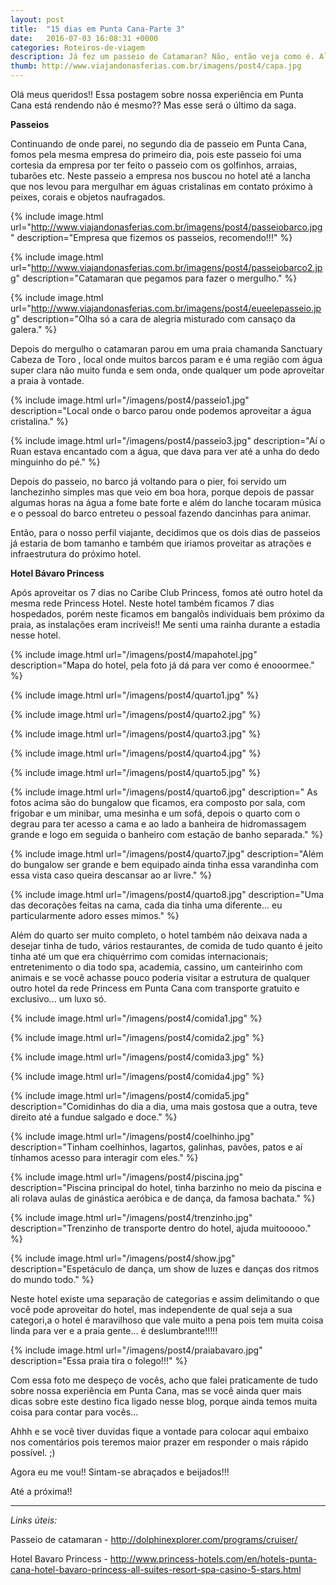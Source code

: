 ```yaml
---
layout: post
title:  "15 dias em Punta Cana-Parte 3"
date:   2016-07-03 16:08:31 +0000
categories: Roteiros-de-viagem
description: Já fez um passeio de Catamaran? Não, então veja como é. Além de saber como é se hospedar no Bávaro Pincess Punta Cana. 
thumb: http://www.viajandonasferias.com.br/imagens/post4/capa.jpg
---
```


Olá meus queridos!! Essa postagem sobre nossa experiência em Punta Cana está rendendo não é mesmo?? Mas esse será o último da saga.

**Passeios**

Continuando de onde parei, no segundo dia de passeio em Punta Cana, fomos pela mesma empresa do primeiro dia, pois este passeio foi uma cortesia da empresa por ter feito o passeio com os golfinhos, arraias, tubarões etc. Neste passeio a empresa nos buscou no hotel até a lancha que nos levou para mergulhar em águas cristalinas em contato próximo à peixes, corais e objetos naufragados.

{% include image.html url="http://www.viajandonasferias.com.br/imagens/post4/passeiobarco.jpg" description="Empresa que fizemos os passeios, recomendo!!!" %}

{% include image.html url="http://www.viajandonasferias.com.br/imagens/post4/passeiobarco2.jpg" description="Catamaran que pegamos para fazer o mergulho." %}

{% include image.html url="http://www.viajandonasferias.com.br/imagens/post4/eueelepasseio.jpg" description="Olha só a cara de alegria misturado com cansaço da galera." %}

Depois do mergulho o catamaran parou em uma praia chamanda  Sanctuary Cabeza de Toro , local onde muitos barcos param e é uma região com água super clara não muito funda e sem onda, onde qualquer um pode aproveitar a praia à vontade.

{% include image.html url="/imagens/post4/passeio1.jpg" description="Local onde o barco parou onde podemos aproveitar a água cristalina." %}

{% include image.html url="/imagens/post4/passeio3.jpg" description="Aí o Ruan estava encantado com a água, que dava para ver até a unha do dedo minguinho do pé." %}

Depois do passeio, no barco já voltando para o pier, foi servido um lanchezinho simples mas que veio em boa hora, porque depois de passar algumas horas na água a fome bate forte e além do lanche tocaram música e o pessoal do barco entreteu o pessoal fazendo dancinhas para animar.

Então, para o nosso perfil viajante,  decidimos que os dois dias de passeios já estaria de bom tamanho e também que iriamos proveitar as atrações e infraestrutura do próximo hotel.

**Hotel Bávaro Princess**

Após aproveitar os 7 dias no Caribe Club Princess, fomos até outro hotel da mesma rede Princess Hotel. Neste hotel também ficamos 7 dias hospedados, porém neste ficamos em bangalôs individuais bem próximo da praia, as instalações eram incríveis!! Me senti uma rainha durante a estadia nesse hotel.

{% include image.html url="/imagens/post4/mapahotel.jpg" description="Mapa do hotel, pela foto já dá para ver como é enooormee." %}

{% include image.html url="/imagens/post4/quarto1.jpg"  %}

{% include image.html url="/imagens/post4/quarto2.jpg"  %}

{% include image.html url="/imagens/post4/quarto3.jpg"  %}

{% include image.html url="/imagens/post4/quarto4.jpg"  %}

{% include image.html url="/imagens/post4/quarto5.jpg"  %}

{% include image.html url="/imagens/post4/quarto6.jpg" description=" As fotos acima são do bungalow que ficamos, era composto por sala, com frigobar e um minibar, uma mesinha e um sofá, depois o quarto com o degrau para ter acesso a cama e ao lado a banheira de hidromassagem grande e logo em seguida o banheiro com estação de banho separada." %}

{% include image.html url="/imagens/post4/quarto7.jpg" description="Além do bungalow ser grande e bem equipado ainda tinha essa varandinha com essa vista caso queira descansar ao ar livre." %}

{% include image.html url="/imagens/post4/quarto8.jpg" description="Uma das decorações feitas na cama, cada dia tinha uma diferente... eu particularmente adoro esses mimos." %}

Além do quarto ser muito completo, o hotel também não deixava nada a desejar tinha de tudo, vários restaurantes, de comida de tudo quanto é jeito tinha até um que era chiquérrimo com comidas internacionais; entretenimento o dia todo spa, academia, cassino, um canteirinho com animais e se você achasse pouco poderia visitar a estrutura de qualquer outro hotel da rede Princess em Punta Cana com transporte gratuito e exclusivo... um luxo só.

{% include image.html url="/imagens/post4/comida1.jpg"  %}

{% include image.html url="/imagens/post4/comida2.jpg"  %}

{% include image.html url="/imagens/post4/comida3.jpg"  %}

{% include image.html url="/imagens/post4/comida4.jpg"  %}

{% include image.html url="/imagens/post4/comida5.jpg" description="Comidinhas do dia a dia, uma mais gostosa que a outra, teve direito até a fundue salgado e doce." %}

{% include image.html url="/imagens/post4/coelhinho.jpg" description="Tinham coelhinhos, lagartos, galinhas, pavões, patos e aí tínhamos acesso para interagir com eles." %}

{% include image.html url="/imagens/post4/piscina.jpg" description="Piscina principal do hotel, tinha barzinho no meio da piscina e ali rolava aulas de ginástica aeróbica e de dança, da famosa bachata." %}

{% include image.html url="/imagens/post4/trenzinho.jpg" description="Trenzinho de transporte dentro do hotel, ajuda muitooooo." %}

{% include image.html url="/imagens/post4/show.jpg" description="Espetáculo de dança, um show de luzes e danças dos ritmos do mundo todo." %}

Neste hotel existe uma separação de categorias e assim delimitando o que você pode aproveitar do hotel, mas independente de qual seja a sua categori,a o hotel é maravilhoso que vale muito a pena pois tem muita coisa linda para ver e a praia gente... é deslumbrante!!!!! 

{% include image.html url="/imagens/post4/praiabavaro.jpg" description="Essa praia tira o folego!!!" %}

Com essa foto me despeço de vocês, acho que falei praticamente de tudo sobre nossa experiência em Punta Cana, mas se você ainda quer mais dicas sobre este destino fica ligado nesse blog, porque ainda temos muita coisa para contar para vocês...

Ahhh e se você tiver duvidas fique a vontade para colocar aqui embaixo nos comentários pois teremos maior prazer em responder o mais rápido possível. ;)

Agora eu me vou!! Sintam-se abraçados e beijados!!!

Até a próxima!!

------------------------------------

*Links úteis:*

Passeio de catamaran - http://dolphinexplorer.com/programs/cruiser/

Hotel Bavaro Princess - http://www.princess-hotels.com/en/hotels-punta-cana-hotel-bavaro-princess-all-suites-resort-spa-casino-5-stars.html
